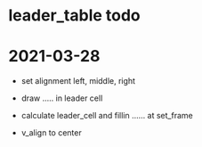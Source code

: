 
# leader_table todo

# 2021-03-28
- set alignment 
  left, middle, right

- draw ..... in leader cell

- calculate leader_cell and fillin ......
at set_frame

- v_align to center